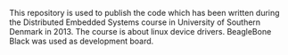 This repository is used to publish the code which has been written during the Distributed Embedded Systems course in University of Southern Denmark in 2013.
The course is about linux device drivers. BeagleBone Black was used as development board.
